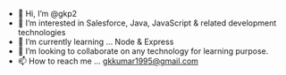 - 👋 Hi, I’m @gkp2
- 👀 I’m interested in Salesforce, Java, JavaScript & related development technologies
- 🌱 I’m currently learning ... Node & Express
- 💞️ I’m looking to collaborate on any technology for learning purpose.
- 📫 How to reach me ... gkkumar1995@gmail.com

<!---
gkp2/gkp2 is a ✨ special ✨ repository because its `README.md` (this file) appears on your GitHub profile.
You can click the Preview link to take a look at your changes.
--->
